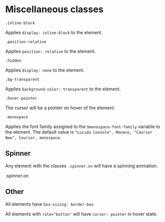 # Miscellaneous classes

    .inline-block

Applies `display: inline-block` to the element.

    .position-relative

Applies `position: relative` to the element.

    .hidden

Applies `display: none` to the element.

    .bg-transparent

Applies `background-color: transparent` to the element.

    .hover-pointer 

The cursor will be a pointer on hover of the element.

    .monospace
  
Applies the font family assigned to the `$monospace-font-family` variable to the element. The default value is `"Lucida Console", Monaco, "Courier New", Courier, monospace`.

## Spinner

Any element with the classes `.spinner.on` will have a spinning animation.

<div class="ember-skeleton-styles">
<DocsDemo class="body-text" as |demo|>
  <demo.example @name="spinning-badge.hbs" class="viewport">
      <div class="spinner on badge badge-success">
        .spinner.on
      </div>
    </demo.example>
  <demo.snippet @name="spinning-badge.hbs" />
</DocsDemo>
</div>

## Other

All elements have `box-sizing: border-box`.

All elements with `role="button"` will have `cursor: pointer` in hover state.